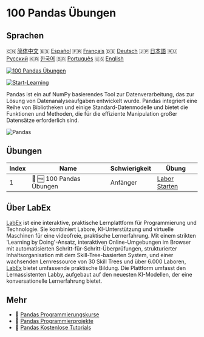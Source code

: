 # 100 Pandas Übungen

## Sprachen

🇨🇳 [简体中文](README_zh.md) 🇪🇸 [Español](README_es.md) 🇫🇷 [Français](README_fr.md) 🇩🇪 [Deutsch](README_de.md) 🇯🇵 [日本語](README_ja.md) 🇷🇺 [Русский](README_ru.md) 🇰🇷 [한국어](README_ko.md) 🇧🇷 [Português](README_pt.md) 🇺🇸 [English](README.md) 

[![100 Pandas Übungen](https://cover-creator.labex.io/100-pandas-exercises.png?lang=de)](https://labex.io/de/courses/100-pandas-exercises)

[![Start-Learning](https://img.shields.io/badge/Start-Learning-whitesmoke?style=for-the-badge)](https://labex.io/de/courses/100-pandas-exercises)

Pandas ist ein auf NumPy basierendes Tool zur Datenverarbeitung, das zur Lösung von Datenanalyseaufgaben entwickelt wurde. Pandas integriert eine Reihe von Bibliotheken und einige Standard-Datenmodelle und bietet die Funktionen und Methoden, die für die effiziente Manipulation großer Datensätze erforderlich sind.

![Pandas](https://img.shields.io/badge/Pandas-whitesmoke?style=for-the-badge&logo=pandas)


## Übungen

|   Index | Name                     | Schwierigkeit   | Übung                                                                                                                       |
|---------|--------------------------|-----------------|-----------------------------------------------------------------------------------------------------------------------------|
|       1 | 🧩 🆓 100 Pandas Übungen | Anfänger        | <a target='_blank' href='https://labex.io/de/labs/100-pandas-exercises-20747?course=100-pandas-exercises'>Labor Starten</a> |

## Über LabEx

[LabEx](https://labex.io) ist eine interaktive, praktische Lernplattform für Programmierung und Technologie. Sie kombiniert Labore, KI-Unterstützung und virtuelle Maschinen für eine videofreie, praktische Lernerfahrung. Mit einem strikten 'Learning by Doing'-Ansatz, interaktiven Online-Umgebungen im Browser mit automatisierten Schritt-für-Schritt-Überprüfungen, strukturierter Inhaltsorganisation mit dem Skill-Tree-basierten System, und einer wachsenden Lernressource von 30 Skill Trees und über 6.000 Laboren, [LabEx](https://labex.io) bietet umfassende praktische Bildung. Die Plattform umfasst den Lernassistenten Labby, aufgebaut auf den neuesten KI-Modellen, der eine konversationelle Lernerfahrung bietet.

## Mehr

- 🔗 [Pandas Programmierungskurse](https://github.com/labex-labs/awesome-programming-courses)
- 🔗 [Pandas Programmierprojekte](https://github.com/labex-labs/awesome-programming-projects)
- 🔗 [Pandas Kostenlose Tutorials](https://github.com/labex-labs/pandas-free-tutorials)

